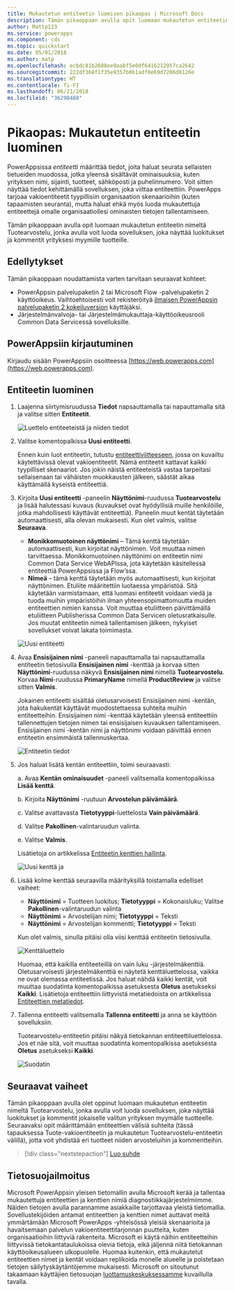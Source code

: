 ```yaml
---
title: Mukautetun entiteetin luomisen pikaopas | Microsoft Docs
description: Tämän pikaoppaan avulla opit luomaan mukautetun entiteetin PowerAppsissa.
author: Mattp123
ms.service: powerapps
ms.component: cds
ms.topic: quickstart
ms.date: 05/01/2018
ms.author: matp
ms.openlocfilehash: ecbdc81b2688ee9aabf5e0df6416212957ca2642
ms.sourcegitcommit: 222df368f1f35e9357b0b1adf0e69d7206d8126e
ms.translationtype: HT
ms.contentlocale: fi-FI
ms.lasthandoff: 06/21/2018
ms.locfileid: "36298488"
---
```

# <a name="quickstart-create-a-custom-entity"></a>Pikaopas: Mukautetun entiteetin luominen
PowerAppsissa *entiteetti* määrittää tiedot, joita haluat seurata sellaisten tietueiden muodossa, jotka yleensä sisältävät ominaisuuksia, kuten yrityksen nimi, sijainti, tuotteet, sähköposti ja puhelinnumero. Voit sitten näyttää tiedot kehittämällä sovelluksen, joka viittaa entiteettiin. PowerApps tarjoaa vakioentiteetit tyypillisiin organisaation skenaarioihin (kuten tapaamisten seuranta), mutta haluat ehkä myös luoda mukautettuja entiteettejä omalle organisaatiollesi ominaisten tietojen tallentamiseen.

Tämän pikaoppaan avulla opit luomaan mukautetun entiteetin nimeltä Tuotearvostelu, jonka avulla voit luoda sovelluksen, joka näyttää luokitukset ja kommentit yrityksesi myymille tuotteille.

## <a name="prerequisites"></a>Edellytykset
Tämän pikaoppaan noudattamista varten tarvitaan seuraavat kohteet:
* PowerAppsin palvelupaketin 2 tai Microsoft Flow -palvelupaketin 2 käyttöoikeus. Vaihtoehtoisesti voit rekisteröityä [ilmaisen PowerAppsin palvelupaketin 2 kokeiluversion](https://web.powerapps.com/signup?redirect=marketing&email=) käyttäjäksi.
* Järjestelmänvalvoja- tai Järjestelmämukauttaja-käyttöoikeusrooli Common Data Servicessä sovelluksille.

## <a name="sign-in-to-powerapps"></a>PowerAppsiin kirjautuminen
Kirjaudu sisään PowerAppsiin osoitteessa [https://web.powerapps.com](https://web.powerapps.com).

## <a name="create-an-entity"></a>Entiteetin luominen
1. Laajenna siirtymisruudussa **Tiedot** napsauttamalla tai napauttamalla sitä ja valitse sitten **Entiteetit**.

    ![Luettelo entiteeteistä ja niiden tiedot](./media/data-platform-cds-create-entity/entitylist.png "Entiteettiluettelo")

2. Valitse komentopalkissa **Uusi entiteetti**.

    Ennen kuin luot entiteetin, tutustu [entiteettiviitteeseen](../../developer/common-data-service/reference/about-entity-reference.md), jossa on kuvailtu käytettävissä olevat vakioentiteetit. Nämä entiteetit kattavat kaikki tyypilliset skenaariot. Jos jokin näistä entiteeteistä vastaa tarpeitasi sellaisenaan tai vähäisten muokkausten jälkeen, säästät aikaa käyttämällä kyseistä entiteettiä. 

3. Kirjoita **Uusi entiteetti** -paneelin **Näyttönimi**-ruudussa **Tuotearvostelu** ja lisää halutessasi kuvaus (kuvaukset ovat hyödyllisiä muille henkilöille, jotka mahdollisesti käyttävät entiteettiä). Paneelin muut kentät täytetään automaattisesti, alla olevan mukaisesti. Kun olet valmis, valitse **Seuraava**.

    * **Monikkomuotoinen näyttönimi** – Tämä kenttä täytetään automaattisesti, kun kirjoitat näyttönimen. Voit muuttaa nimen tarvittaessa. Monikkomuotoinen näyttönimi on entiteetin nimi Common Data Service WebAPIssa, jota käytetään käsitellessä entiteettiä PowerAppsissa ja Flow’ssa.
    * **Nimeä** – tämä kenttä täytetään myös automaattisesti, kun kirjoitat näyttönimen. Etuliite määritettiin luotaessa ympäristöä. Sitä käytetään varmistamaan, että luomasi entiteetit voidaan viedä ja tuoda muihin ympäristöihin ilman yhteensopimattomuutta muiden entiteettien nimien kanssa. Voit muuttaa etuliitteen päivittämällä etuliitteen Publisherissa Common Data Servicen oletusratkaisulle. Jos muutat entiteetin nimeä tallentamisen jälkeen, nykyiset sovellukset voivat lakata toimimasta.
     
    ![Uusi entiteetti](./media/data-platform-cds-create-entity/newentitypanel.png "Uusi entiteetti -paneeli")

4. Avaa **Ensisijainen nimi** -paneeli napauttamalla tai napsauttamalla entiteetin tietosivulla **Ensisijainen nimi** -kenttää ja korvaa sitten **Näyttönimi**-ruudussa näkyvä **Ensisijainen nimi** nimellä **Tuotearvostelu**. Korvaa **Nimi**-ruudussa **PrimaryName** nimellä **ProductReview** ja valitse sitten **Valmis**.
 
    Jokainen entiteetti sisältää oletusarvoisesti Ensisijainen nimi -kentän, jota hakukentät käyttävät muodostettaessa suhteita muihin entiteetteihin. Ensisijainen nimi -kenttää käytetään yleensä entiteettiin tallennettujen tietojen nimen tai ensisijaisen kuvauksen tallentamiseen. Ensisijainen nimi -kentän nimi ja näyttönimi voidaan päivittää ennen entiteetin ensimmäistä tallennuskertaa.

    ![Entiteetin tiedot](./media/data-platform-cds-create-entity/newentitydetails.png "Uuden entiteetin tiedot")

5. Jos haluat lisätä kentän entiteettiin, toimi seuraavasti:
 
    a. Avaa **Kentän ominaisuudet** -paneeli valitsemalla komentopalkissa **Lisää kenttä**.

    b. Kirjoita **Näyttönimi** -ruutuun **Arvostelun päivämäärä**.

    c. Valitse avattavasta **Tietotyyppi**-luettelosta **Vain päivämäärä**.

    d. Valitse **Pakollinen**-valintaruudun valinta.
    
    e. Valitse **Valmis**.
     
    Lisätietoja on artikkelissa [Entiteetin kenttien hallinta](data-platform-manage-fields.md).

    ![Uusi kenttä ja ](./media/data-platform-cds-create-entity/newfieldpanel-2.png "Uusi kenttäpaneeli")

6. Lisää kolme kenttää seuraavilla määrityksillä toistamalla edelliset vaiheet:
    * **Näyttönimi** = Tuotteen luokitus; **Tietotyyppi** = Kokonaisluku; Valitse **Pakollinen**-valintaruudun valinta
    * **Näyttönimi** = Arvostelijan nimi; **Tietotyyppi** = Teksti
    * **Näyttönimi** = Arvostelijan kommentti; **Tietotyyppi** = Teksti

    Kun olet valmis, sinulla pitäisi olla viisi kenttää entiteetin tietosivulla.

    ![Kenttäluettelo](./media/data-platform-cds-create-entity/addedfields.png "Luettelo kentistä")

    Huomaa, että kaikilla entiteeteillä on vain luku -järjestelmäkenttiä. Oletusarvoisesti järjestelmäkenttiä ei näytetä kenttäluettelossa, vaikka ne ovat olemassa entiteetissä. Jos haluat nähdä kaikki kentät, voit muuttaa suodatinta komentopalkissa asetuksesta **Oletus** asetukseksi **Kaikki**. Lisätietoja entiteettiin liittyvistä metatiedoista on artikkelissa [Entiteettien metatiedot](../../developer/common-data-service/entity-metadata.md).

7. Tallenna entiteetti valitsemalla **Tallenna entiteetti** ja anna se käyttöön sovelluksiin.

    Tuotearvostelu-entiteetin pitäisi näkyä tietokannan entiteettiluettelossa. Jos et näe sitä, voit muuttaa suodatinta komentopalkissa asetuksesta **Oletus** asetukseksi **Kaikki**.

    ![Suodatin](./media/data-platform-cds-create-entity/filter.png "Suodattimen valinta")

## <a name="next-steps"></a>Seuraavat vaiheet
Tämän pikaoppaan avulla olet oppinut luomaan mukautetun entiteetin nimeltä Tuotearvostelu, jonka avulla voit luoda sovelluksen, joka näyttää luokitukset ja kommentit jokaiselle valitun yrityksen myymälle tuotteelle. Seuraavaksi opit määrittämään entiteettien välisiä suhteita (tässä tapauksessa Tuote-vakioentiteetin ja mukautetun Tuotearvostelu-entiteetin välillä), jotta voit yhdistää eri tuotteet niiden arvosteluihin ja kommentteihin.

> [!div class="nextstepaction"]
> [Luo suhde](data-platform-entity-lookup.md)

## <a name="privacy-notice"></a>Tietosuojailmoitus
Microsoft PowerAppsin yleisen tietomallin avulla Microsoft kerää ja tallentaa mukautettuja entiteettien ja kenttien nimiä diagnostiikkajärjestelmiimme. Näiden tietojen avulla parannamme asiakkaille tarjottavaa yleistä tietomallia. Sovellustekijöiden antamat entiteettien ja kenttien nimet auttavat meitä ymmärtämään Microsoft PowerApps -yhteisössä yleisiä skenaarioita ja havaitsemaan palvelun vakioentiteettitarjonnan puutteita, kuten organisaatioihin liittyviä rakenteita. Microsoft ei käytä näihin entiteetteihin liittyvissä tietokantataulukoissa olevia tietoja, eikä jäljennä niitä tietokannan käyttöoikeusalueen ulkopuolelle. Huomaa kuitenkin, että mukautetut entiteettien nimet ja kentät voidaan replikoida monelle alueelle ja poistetaan tietojen säilytyskäytäntöjemme mukaisesti. Microsoft on sitoutunut takaamaan käyttäjien tietosuojan [luottamuskeskuksessamme](https://www.microsoft.com/trustcenter/Privacy/default.aspx) kuvaillulla tavalla.

